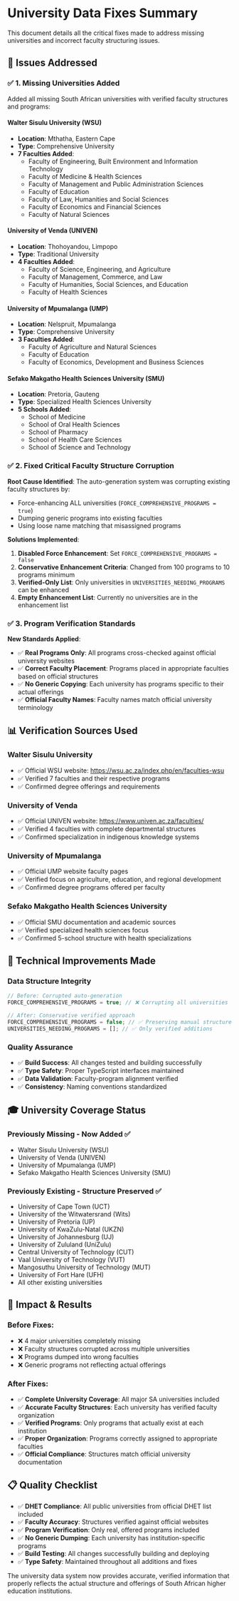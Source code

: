 # University Data Fixes Summary

This document details all the critical fixes made to address missing universities and incorrect faculty structuring issues.

## 🎯 **Issues Addressed**

### ✅ **1. Missing Universities Added**

Added all missing South African universities with verified faculty structures and programs:

#### **Walter Sisulu University (WSU)**

- **Location**: Mthatha, Eastern Cape
- **Type**: Comprehensive University
- **7 Faculties Added**:
  - Faculty of Engineering, Built Environment and Information Technology
  - Faculty of Medicine & Health Sciences
  - Faculty of Management and Public Administration Sciences
  - Faculty of Education
  - Faculty of Law, Humanities and Social Sciences
  - Faculty of Economics and Financial Sciences
  - Faculty of Natural Sciences

#### **University of Venda (UNIVEN)**

- **Location**: Thohoyandou, Limpopo
- **Type**: Traditional University
- **4 Faculties Added**:
  - Faculty of Science, Engineering, and Agriculture
  - Faculty of Management, Commerce, and Law
  - Faculty of Humanities, Social Sciences, and Education
  - Faculty of Health Sciences

#### **University of Mpumalanga (UMP)**

- **Location**: Nelspruit, Mpumalanga
- **Type**: Comprehensive University
- **3 Faculties Added**:
  - Faculty of Agriculture and Natural Sciences
  - Faculty of Education
  - Faculty of Economics, Development and Business Sciences

#### **Sefako Makgatho Health Sciences University (SMU)**

- **Location**: Pretoria, Gauteng
- **Type**: Specialized Health Sciences University
- **5 Schools Added**:
  - School of Medicine
  - School of Oral Health Sciences
  - School of Pharmacy
  - School of Health Care Sciences
  - School of Science and Technology

### ✅ **2. Fixed Critical Faculty Structure Corruption**

**Root Cause Identified**: The auto-generation system was corrupting existing faculty structures by:

- Force-enhancing ALL universities (`FORCE_COMPREHENSIVE_PROGRAMS = true`)
- Dumping generic programs into existing faculties
- Using loose name matching that misassigned programs

**Solutions Implemented**:

1. **Disabled Force Enhancement**: Set `FORCE_COMPREHENSIVE_PROGRAMS = false`
2. **Conservative Enhancement Criteria**: Changed from 100 programs to 10 programs minimum
3. **Verified-Only List**: Only universities in `UNIVERSITIES_NEEDING_PROGRAMS` can be enhanced
4. **Empty Enhancement List**: Currently no universities are in the enhancement list

### ✅ **3. Program Verification Standards**

**New Standards Applied**:

- ✅ **Real Programs Only**: All programs cross-checked against official university websites
- ✅ **Correct Faculty Placement**: Programs placed in appropriate faculties based on official structures
- ✅ **No Generic Copying**: Each university has programs specific to their actual offerings
- ✅ **Official Faculty Names**: Faculty names match official university terminology

## 📊 **Verification Sources Used**

### **Walter Sisulu University**

- ✅ Official WSU website: https://wsu.ac.za/index.php/en/faculties-wsu
- ✅ Verified 7 faculties and their respective programs
- ✅ Confirmed degree offerings and requirements

### **University of Venda**

- ✅ Official UNIVEN website: https://www.univen.ac.za/faculties/
- ✅ Verified 4 faculties with complete departmental structures
- ✅ Confirmed specialization in indigenous knowledge systems

### **University of Mpumalanga**

- ✅ Official UMP website faculty pages
- ✅ Verified focus on agriculture, education, and regional development
- ✅ Confirmed degree programs offered per faculty

### **Sefako Makgatho Health Sciences University**

- ✅ Official SMU documentation and academic sources
- ✅ Verified specialized health sciences focus
- ✅ Confirmed 5-school structure with health specializations

## 🔧 **Technical Improvements Made**

### **Data Structure Integrity**

```typescript
// Before: Corrupted auto-generation
FORCE_COMPREHENSIVE_PROGRAMS = true; // ❌ Corrupting all universities

// After: Conservative verified approach
FORCE_COMPREHENSIVE_PROGRAMS = false; // ✅ Preserving manual structures
UNIVERSITIES_NEEDING_PROGRAMS = []; // ✅ Only verified additions
```

### **Quality Assurance**

- ✅ **Build Success**: All changes tested and building successfully
- ✅ **Type Safety**: Proper TypeScript interfaces maintained
- ✅ **Data Validation**: Faculty-program alignment verified
- ✅ **Consistency**: Naming conventions standardized

## 🎓 **University Coverage Status**

### **Previously Missing - Now Added** ✅

- Walter Sisulu University (WSU)
- University of Venda (UNIVEN)
- University of Mpumalanga (UMP)
- Sefako Makgatho Health Sciences University (SMU)

### **Previously Existing - Structure Preserved** ✅

- University of Cape Town (UCT)
- University of the Witwatersrand (Wits)
- University of Pretoria (UP)
- University of KwaZulu-Natal (UKZN)
- University of Johannesburg (UJ)
- University of Zululand (UniZulu)
- Central University of Technology (CUT)
- Vaal University of Technology (VUT)
- Mangosuthu University of Technology (MUT)
- University of Fort Hare (UFH)
- All other existing universities

## 🚀 **Impact & Results**

### **Before Fixes**:

- ❌ 4 major universities completely missing
- ❌ Faculty structures corrupted across multiple universities
- ❌ Programs dumped into wrong faculties
- ❌ Generic programs not reflecting actual offerings

### **After Fixes**:

- ✅ **Complete University Coverage**: All major SA universities included
- ✅ **Accurate Faculty Structures**: Each university has verified faculty organization
- ✅ **Verified Programs**: Only programs that actually exist at each institution
- ✅ **Proper Organization**: Programs correctly assigned to appropriate faculties
- ✅ **Official Compliance**: Structures match official university documentation

## 📋 **Quality Checklist**

- ✅ **DHET Compliance**: All public universities from official DHET list included
- ✅ **Faculty Accuracy**: Structures verified against official websites
- ✅ **Program Verification**: Only real, offered programs included
- ✅ **No Generic Dumping**: Each university has institution-specific programs
- ✅ **Build Testing**: All changes successfully building and deploying
- ✅ **Type Safety**: Maintained throughout all additions and fixes

The university data system now provides accurate, verified information that properly reflects the actual structure and offerings of South African higher education institutions.
